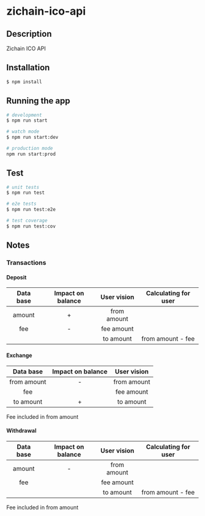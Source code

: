 # zichain-ico-api

## Description

Zichain ICO API

## Installation

```bash
$ npm install
```

## Running the app

```bash
# development
$ npm run start

# watch mode
$ npm run start:dev

# production mode
npm run start:prod
```

## Test

```bash
# unit tests
$ npm run test

# e2e tests
$ npm run test:e2e

# test coverage
$ npm run test:cov
```

## Notes

### Transactions

#### Deposit
| Data base | Impact on balance | User vision | Calculating for user |
|:---------:|:-----------------:|:-----------:|:--------------------:|
| amount    |          +        | from amount |                      |
| fee       |          -        | fee amount  |                      |
|           |                   | to amount   | from amount - fee    |
#### Exchange
| Data base   | Impact on balance | User vision |
|:-----------:|:-----------------:|:-----------:|
| from amount |          -        | from amount |
| fee         |                   | fee amount  |
| to amount   |          +        | to amount   |
Fee included in from amount
#### Withdrawal
| Data base | Impact on balance | User vision | Calculating for user |
|:---------:|:-----------------:|:-----------:|:--------------------:|
| amount    |          -        | from amount |                      |
| fee       |                   | fee amount  |                      |
|           |                   | to amount   | from amount - fee    |
Fee included in from amount